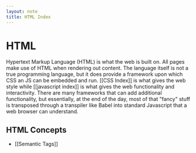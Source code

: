 ```yaml
---
layout: note
title: HTML Index
---
```


# HTML
Hypertext Markup Language (HTML) is what the web is built on. All pages make use of HTML when rendering out content. The language itself is not a true programming language, but it does provide a framework upon which CSS an JS can be embedded and run. [[CSS Index]] is what gives the web style while [[javascript index]] is what gives the web functionality and interactivity. There are many frameworks that can add additional functionality, but essentially, at the end of the day, most of that "fancy" stuff is transposed through a transpiler like Babel into standard Javascript that a web browser can understand. 

## HTML Concepts
- [[Semantic Tags]]